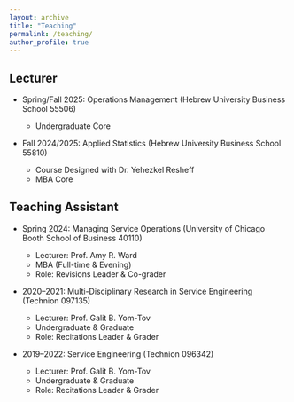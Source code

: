 ```yaml
---
layout: archive
title: "Teaching"
permalink: /teaching/
author_profile: true
---
```


## Lecturer
* Spring/Fall 2025: Operations Management (Hebrew University Business School 55506)
  *  Undergraduate Core 

* Fall 2024/2025: Applied Statistics (Hebrew University Business School 55810)
  *  Course Designed with Dr. Yehezkel Resheff
  *  MBA Core 
  
## Teaching Assistant
* Spring 2024: Managing Service Operations (University of Chicago Booth School of Business 40110) 
  *  Lecturer: Prof. Amy R. Ward
  *  MBA (Full-time & Evening)
  *  Role: Revisions Leader & Co-grader

* 2020–2021: Multi-Disciplinary Research in Service Engineering (Technion 097135)
  *   Lecturer: Prof. Galit B. Yom-Tov
  *   Undergraduate & Graduate
  *   Role: Recitations Leader & Grader 

* 2019–2022: Service Engineering (Technion 096342)
  *   Lecturer: Prof. Galit B. Yom-Tov
  *   Undergraduate & Graduate
  *   Role: Recitations Leader & Grader 
